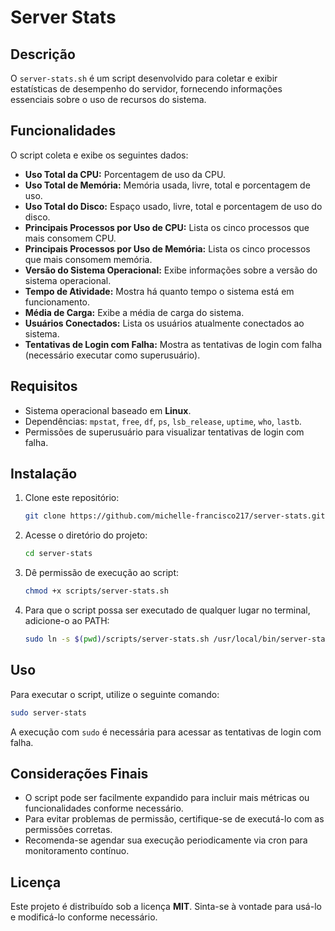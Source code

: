 # Server Stats

## Descrição
O `server-stats.sh` é um script desenvolvido para coletar e exibir estatísticas de desempenho do servidor, fornecendo informações essenciais sobre o uso de recursos do sistema.

## Funcionalidades
O script coleta e exibe os seguintes dados:

- **Uso Total da CPU:** Porcentagem de uso da CPU.
- **Uso Total de Memória:** Memória usada, livre, total e porcentagem de uso.
- **Uso Total do Disco:** Espaço usado, livre, total e porcentagem de uso do disco.
- **Principais Processos por Uso de CPU:** Lista os cinco processos que mais consomem CPU.
- **Principais Processos por Uso de Memória:** Lista os cinco processos que mais consomem memória.
- **Versão do Sistema Operacional:** Exibe informações sobre a versão do sistema operacional.
- **Tempo de Atividade:** Mostra há quanto tempo o sistema está em funcionamento.
- **Média de Carga:** Exibe a média de carga do sistema.
- **Usuários Conectados:** Lista os usuários atualmente conectados ao sistema.
- **Tentativas de Login com Falha:** Mostra as tentativas de login com falha (necessário executar como superusuário).

## Requisitos
- Sistema operacional baseado em **Linux**.
- Dependências: `mpstat`, `free`, `df`, `ps`, `lsb_release`, `uptime`, `who`, `lastb`.
- Permissões de superusuário para visualizar tentativas de login com falha.

## Instalação
1. Clone este repositório:
   ```bash
   git clone https://github.com/michelle-francisco217/server-stats.git
   ```

2. Acesse o diretório do projeto:
   ```bash
   cd server-stats
   ```

3. Dê permissão de execução ao script:
   ```bash
   chmod +x scripts/server-stats.sh
   ```

4. Para que o script possa ser executado de qualquer lugar no terminal, adicione-o ao PATH:
   ```bash
   sudo ln -s $(pwd)/scripts/server-stats.sh /usr/local/bin/server-stats
   ```

## Uso
Para executar o script, utilize o seguinte comando:
   ```bash
   sudo server-stats
   ```
A execução com `sudo` é necessária para acessar as tentativas de login com falha.

## Considerações Finais
- O script pode ser facilmente expandido para incluir mais métricas ou funcionalidades conforme necessário.
- Para evitar problemas de permissão, certifique-se de executá-lo com as permissões corretas.
- Recomenda-se agendar sua execução periodicamente via cron para monitoramento contínuo.

## Licença
Este projeto é distribuído sob a licença **MIT**. Sinta-se à vontade para usá-lo e modificá-lo conforme necessário.
